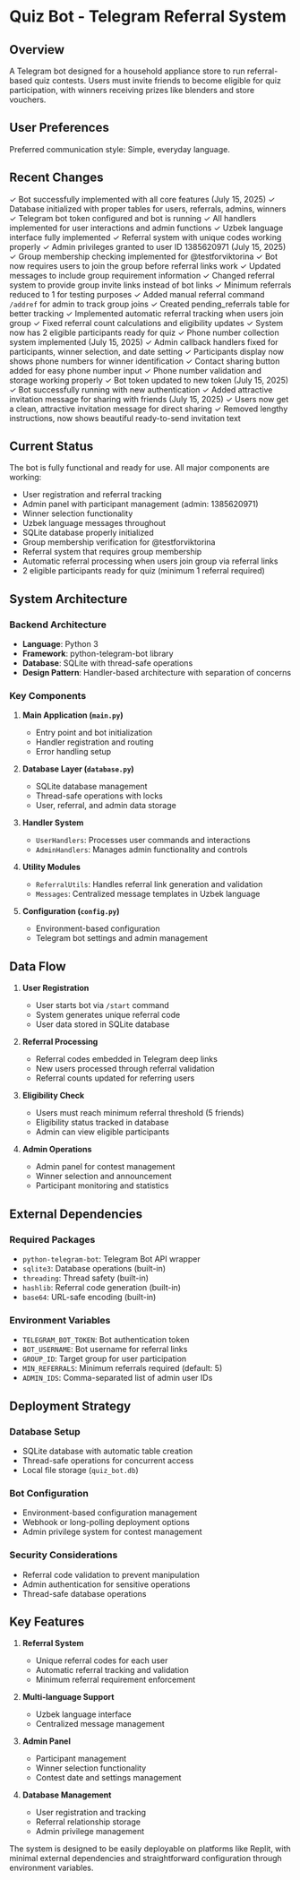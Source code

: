 # Quiz Bot - Telegram Referral System

## Overview

A Telegram bot designed for a household appliance store to run referral-based quiz contests. Users must invite friends to become eligible for quiz participation, with winners receiving prizes like blenders and store vouchers.

## User Preferences

Preferred communication style: Simple, everyday language.

## Recent Changes

✓ Bot successfully implemented with all core features (July 15, 2025)
✓ Database initialized with proper tables for users, referrals, admins, winners
✓ Telegram bot token configured and bot is running
✓ All handlers implemented for user interactions and admin functions
✓ Uzbek language interface fully implemented
✓ Referral system with unique codes working properly
✓ Admin privileges granted to user ID 1385620971 (July 15, 2025)
✓ Group membership checking implemented for @testforviktorina
✓ Bot now requires users to join the group before referral links work
✓ Updated messages to include group requirement information
✓ Changed referral system to provide group invite links instead of bot links
✓ Minimum referrals reduced to 1 for testing purposes
✓ Added manual referral command `/addref` for admin to track group joins
✓ Created pending_referrals table for better tracking
✓ Implemented automatic referral tracking when users join group
✓ Fixed referral count calculations and eligibility updates
✓ System now has 2 eligible participants ready for quiz
✓ Phone number collection system implemented (July 15, 2025)
✓ Admin callback handlers fixed for participants, winner selection, and date setting
✓ Participants display now shows phone numbers for winner identification
✓ Contact sharing button added for easy phone number input
✓ Phone number validation and storage working properly
✓ Bot token updated to new token (July 15, 2025)
✓ Bot successfully running with new authentication
✓ Added attractive invitation message for sharing with friends (July 15, 2025)
✓ Users now get a clean, attractive invitation message for direct sharing
✓ Removed lengthy instructions, now shows beautiful ready-to-send invitation text

## Current Status

The bot is fully functional and ready for use. All major components are working:
- User registration and referral tracking
- Admin panel with participant management (admin: 1385620971)
- Winner selection functionality
- Uzbek language messages throughout
- SQLite database properly initialized
- Group membership verification for @testforviktorina
- Referral system that requires group membership
- Automatic referral processing when users join group via referral links
- 2 eligible participants ready for quiz (minimum 1 referral required)

## System Architecture

### Backend Architecture
- **Language**: Python 3
- **Framework**: python-telegram-bot library
- **Database**: SQLite with thread-safe operations
- **Design Pattern**: Handler-based architecture with separation of concerns

### Key Components

1. **Main Application (`main.py`)**
   - Entry point and bot initialization
   - Handler registration and routing
   - Error handling setup

2. **Database Layer (`database.py`)**
   - SQLite database management
   - Thread-safe operations with locks
   - User, referral, and admin data storage

3. **Handler System**
   - `UserHandlers`: Processes user commands and interactions
   - `AdminHandlers`: Manages admin functionality and controls

4. **Utility Modules**
   - `ReferralUtils`: Handles referral link generation and validation
   - `Messages`: Centralized message templates in Uzbek language

5. **Configuration (`config.py`)**
   - Environment-based configuration
   - Telegram bot settings and admin management

## Data Flow

1. **User Registration**
   - User starts bot via `/start` command
   - System generates unique referral code
   - User data stored in SQLite database

2. **Referral Processing**
   - Referral codes embedded in Telegram deep links
   - New users processed through referral validation
   - Referral counts updated for referring users

3. **Eligibility Check**
   - Users must reach minimum referral threshold (5 friends)
   - Eligibility status tracked in database
   - Admin can view eligible participants

4. **Admin Operations**
   - Admin panel for contest management
   - Winner selection and announcement
   - Participant monitoring and statistics

## External Dependencies

### Required Packages
- `python-telegram-bot`: Telegram Bot API wrapper
- `sqlite3`: Database operations (built-in)
- `threading`: Thread safety (built-in)
- `hashlib`: Referral code generation (built-in)
- `base64`: URL-safe encoding (built-in)

### Environment Variables
- `TELEGRAM_BOT_TOKEN`: Bot authentication token
- `BOT_USERNAME`: Bot username for referral links
- `GROUP_ID`: Target group for user participation
- `MIN_REFERRALS`: Minimum referrals required (default: 5)
- `ADMIN_IDS`: Comma-separated list of admin user IDs

## Deployment Strategy

### Database Setup
- SQLite database with automatic table creation
- Thread-safe operations for concurrent access
- Local file storage (`quiz_bot.db`)

### Bot Configuration
- Environment-based configuration management
- Webhook or long-polling deployment options
- Admin privilege system for contest management

### Security Considerations
- Referral code validation to prevent manipulation
- Admin authentication for sensitive operations
- Thread-safe database operations

## Key Features

1. **Referral System**
   - Unique referral codes for each user
   - Automatic referral tracking and validation
   - Minimum referral requirement enforcement

2. **Multi-language Support**
   - Uzbek language interface
   - Centralized message management

3. **Admin Panel**
   - Participant management
   - Winner selection functionality
   - Contest date and settings management

4. **Database Management**
   - User registration and tracking
   - Referral relationship storage
   - Admin privilege management

The system is designed to be easily deployable on platforms like Replit, with minimal external dependencies and straightforward configuration through environment variables.
